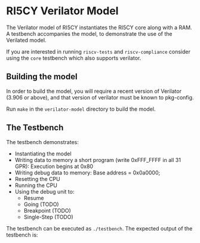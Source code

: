 RI5CY Verilator Model
=====================

The Verilator model of RI5CY instantiates the RI5CY core along with a RAM. A
testbench accompanies the model, to demonstrate the use of the Verilated model.

If you are interested in running `riscv-tests` and `riscv-compliance` consider
using the `core` testbench which also supports verilator.

Building the model
------------------

In order to build the model, you will require a recent version of Verilator
(3.906 or above), and that version of verilator must be known to pkg-config.

Run `make` in the `verilator-model` directory to build the model.

The Testbench
-------------

The testbench demonstrates:

- Instantiating the model
- Writing data to memory a short program (write 0xFFF_FFFF in all 31 GPR): Execution begins at 0x80
- Writing debug data to memory: Base address = 0x0a0000;
- Resetting the CPU
- Running the CPU
- Using the debug unit to:
  - Resume
  - Going (TODO)
  - Breakpoint (TODO)
  - Single-Step (TODO)

The testbench can be executed as `./testbench`. The expected output of the
testbench is:

```
```
